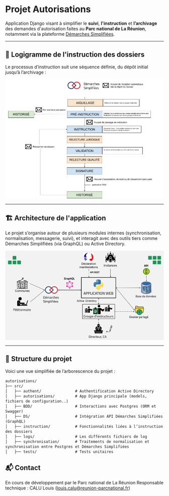 # Projet Autorisations

Application Django visant à simplifier le **suivi**, **l'instruction** et **l’archivage** des demandes d'autorisation faites au **Parc national de La Réunion**, notamment via la plateforme [Démarches Simplifiées](https://www.demarches-simplifiees.fr/).

---

## 🔁 Logigramme de l'instruction des dossiers

Le processus d’instruction suit une séquence définie, du dépôt initial jusqu’à l’archivage :

![Logigramme de l'instruction](medias/Logigramme_instruction.jpg)

---

## 🏗️ Architecture de l'application

Le projet s’organise autour de plusieurs modules internes (synchronisation, normalisation, messagerie, suivi), et interagit avec des outils tiers comme Démarches Simplifiées (via GraphQL) ou Active Directory.

![Architecture](medias/architecture_projet.png)

---

## 📁 Structure du projet

Voici une vue simplifiée de l’arborescence du projet :

```plaintext
autorisations/
├── src/
│   ├── authent/               # Authentification Active Directory
│   ├── autorisations/         # App Django principale (models, fichiers de configuration..) 
│   ├── BDD/                   # Interactions avec Postgres (ORM et Swagger)
│   ├── DS/                    # Intégration API Démarches Simplifiées (GraphQL)
│   ├── instruction/           # Fonctionnalités liées à l’instruction des dossiers
│   ├── logs/                  # Les différents fichiers de log
│   ├── synchronisation/       # Traitements de normalisation et synchronisation entre Postgres et Démarches Simplifiées
│   ├── tests/                 # Tests unitaires

```


## 📬 Contact
En cours de développement par le Parc national de La Réunion
Responsable technique : CALU Louis (louis.calu@reunion-parcnational.fr)
